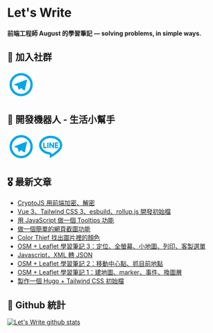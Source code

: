 # Let's Write
#### 前端工程師 August 的學習筆記 — solving problems, in simple ways.

## 🎉 加入社群
[![Telegram](https://raw.githubusercontent.com/letswritetw/letswritetw/master/dist/img/telegram.svg)](https://t.me/letswritetw)

## 👑 開發機器人 - 生活小幫手
[![Telegram](https://raw.githubusercontent.com/letswritetw/letswritetw/master/dist/img/telegram.svg)](https://t.me/lifetifulBot)
[![LINE](https://raw.githubusercontent.com/letswritetw/letswritetw/master/dist/img/line.svg)](https://lin.ee/pZC7GGs)

<!--
**letswritetw/letswritetw** is a ✨ _special_ ✨ repository because its `README.md` (this file) appears on your GitHub profile.

Here are some ideas to get you started:

- 🔭 I’m currently working on ...
- 🌱 I’m currently learning ...
- 👯 I’m looking to collaborate on ...
- 🤔 I’m looking for help with ...
- 💬 Ask me about ...
- 📫 How to reach me: ...
- 😄 Pronouns: ...
- ⚡ Fun fact: ...
-->
<!-- BLOG-POST-LIST:END -->

<!-- 訂閱 Let's Write RSS -->
<!-- 參考來源：
      https://www.youtube.com/watch?v=ECuqb5Tv9qI
      https://github.com/marketplace/actions/blog-post-workflow
-->
## 🎖 最新文章
<!-- BLOG-POST-LIST:START -->
- [CryptoJS 用前端加密、解密](https://www.letswrite.tw/crypto-js/)
- [Vue 3、Tailwind CSS 3、esbuild、rollup.js 開發初始檔](https://www.letswrite.tw/vue-tailwind-esbuild-rollup/)
- [用 JavaScript 做一個 Tooltips 功能](https://www.letswrite.tw/js-tooltips/)
- [做一個簡單的網頁截圖功能](https://www.letswrite.tw/web-to-image/)
- [Color Thief 找出圖片裡的顏色](https://www.letswrite.tw/color-thief/)
- [OSM + Leaflet 學習筆記 3：定位、全螢幕、小地圖、列印、客製選單](https://www.letswrite.tw/leaflet-plugins/)
- [Javascript，XML 轉 JSON](https://www.letswrite.tw/xml-to-json/)
- [OSM + Leaflet 學習筆記 2：移動中心點、抓目前地點](https://www.letswrite.tw/leaflet-osm-locate/)
- [OSM + Leaflet 學習筆記 1：建地圖、marker、事件、換圖層](https://www.letswrite.tw/leaflet-osm-basic/)
- [製作一個 Hugo + Tailwind CSS 初始檔](https://www.letswrite.tw/hugo-tailwindcss-init/)
<!-- BLOG-POST-LIST:END -->


## 🥁 Github 統計
[![Let's Write github stats](https://github-readme-stats.vercel.app/api?username=letswritetw&show_icons=true&hide=contribs,prs&title_color=00BAFF&icon_color=008BBF)](https://github.com/letswritetw)
